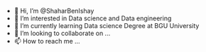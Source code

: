 - 👋 Hi, I’m @ShaharBenIshay
- 👀 I’m interested in Data science and Data engineering 
- 🌱 I’m currently learning Data science Degree at BGU University
- 💞️ I’m looking to collaborate on ...
- 📫 How to reach me ... 

<!---
ShaharBenIshay/ShaharBenIshay is a ✨ special ✨ repository because its `README.md` (this file) appears on your GitHub profile.
You can click the Preview link to take a look at your changes.
--->
